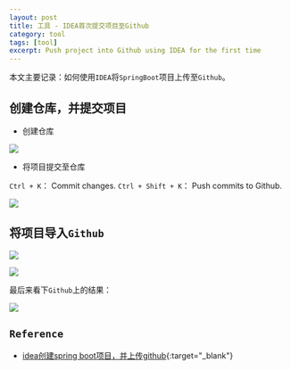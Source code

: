 ```yaml
---
layout: post
title: 工具 - IDEA首次提交项目至Github
category: tool
tags: [tool]
excerpt: Push project into Github using IDEA for the first time
---
```


本文主要记录：如何使用`IDEA`将`SpringBoot`项目上传至`Github`。  


## 创建仓库，并提交项目  

- 创建仓库  

![](https://yyc-images.oss-cn-beijing.aliyuncs.com/1_idea_create_git_repository.png)  

- 将项目提交至仓库  

`Ctrl + K`： Commit changes.
`Ctrl + Shift + K`： Push commits to Github.  

![](https://yyc-images.oss-cn-beijing.aliyuncs.com/2_idea_commit_project.png)  


## 将项目导入`Github`  

![](https://yyc-images.oss-cn-beijing.aliyuncs.com/3_idea_share_project_on_Github.png)  


![](https://yyc-images.oss-cn-beijing.aliyuncs.com/4_idea_do_share_project_on_Github.png)  

最后来看下`Github`上的结果：  

![](https://yyc-images.oss-cn-beijing.aliyuncs.com/5_Github_result.png)  

## `Reference`  
- [idea创建spring boot项目，并上传github](https://blog.csdn.net/JingLisen/article/details/100608991){:target="_blank"}